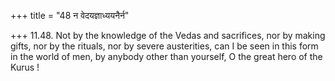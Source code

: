 +++
title = "48 न वेदयज्ञाध्ययनैर्न"

+++
11.48. Not by the knowledge of the Vedas and sacrifices, nor by making
gifts, nor by the rituals, nor by severe austerities, can I be seen in
this form in the world of men, by anybody other than yourself, O the
great hero of the Kurus !
